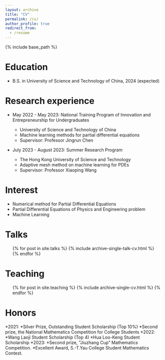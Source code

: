 ```yaml
---
layout: archive
title: "CV"
permalink: /cv/
author_profile: true
redirect_from:
  - /resume
---
```


{% include base_path %}

Education
======
* B.S. in University of Science and Technology of China, 2024 (expected)

Research experience
======
* May 2022 - May 2023: National Training Program of Innovation and Entrepreneurship for Undergraduates
  * University of Science and Technology of China 
  * Machine learning methods for partial differential equations
  * Supervisor: Professor Jingrun Chen

* July 2023 - August 2023: Summer Research Program
  * The Hong Kong University of Science and Technology
  * Adaptive mesh method on machine learning for PDEs
  * Supervisor: Professor Xiaoping Wang
  
Interest
======
* Numerical method for Partial Differential Equations
* Partial Differential Equations of Physics and Engineering problem
* Machine Learning
  
Talks
======
  <ul>{% for post in site.talks %}
    {% include archive-single-talk-cv.html %}
  {% endfor %}</ul>
  
Teaching
======
  <ul>{% for post in site.teaching %}
    {% include archive-single-cv.html %}
  {% endfor %}</ul>

Honors
======
*2021: 
  *Silver Prize, Outstanding Student Scholarship (Top 10%)
  *Second prize, the National Mathematics Competition for College Students
*2022: 
  *Wang Laoji Student Scholarship (Top 4)
  *Hua Loo-Keng Student Scholarship
*2023: 
  *Second prize, ”Jiuzhang Cup” Mathematics Competition.
  *Excellent Award, S.-T.Yau College Student Mathematics Contest.
